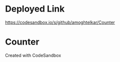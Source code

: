 # Deployed Link

https://codesandbox.io/s/github/amoghtelkar/Counter

# Counter
Created with CodeSandbox
